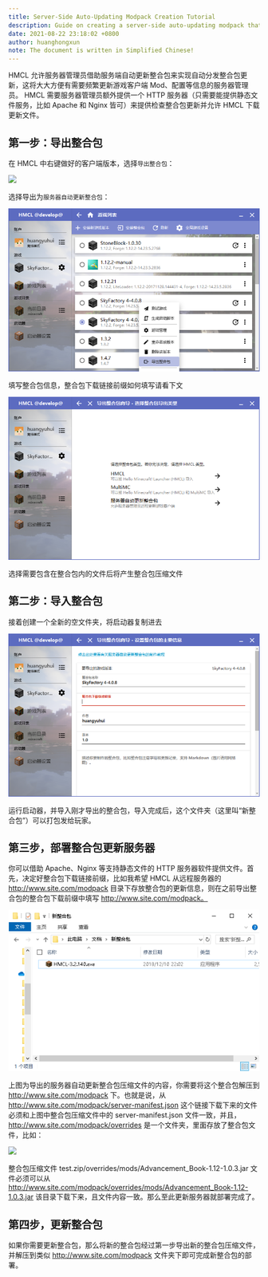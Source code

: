 ```yaml
---
title: Server-Side Auto-Updating Modpack Creation Tutorial
description: Guide on creating a server-side auto-updating modpack that forces the client to update according to the server owner's configuration
date: 2021-08-22 23:18:02 +0800
author: huanghongxun
note: The document is written in Simplified Chinese!
---
```


HMCL 允许服务器管理员借助服务端自动更新整合包来实现自动分发整合包更新，这将大大方便有需要频繁更新游戏客户端 Mod、配置等信息的服务器管理员。
HMCL 需要服务器管理员额外提供一个 HTTP 服务器（只需要能提供静态文件服务，比如 Apache 和 Nginx 皆可）来提供检查整合包更新并允许 HMCL 下载更新文件。

## 第一步：导出整合包
在 HMCL 中右键做好的客户端版本，选择`导出整合包`：

![](/assets/img/docs/serverpack/1.png)

选择导出为`服务器自动更新整合包`：

![](/assets/img/docs/serverpack/1-1.png)

填写整合包信息，整合包下载链接前缀如何填写请看下文

![](/assets/img/docs/serverpack/1-2.png)

选择需要包含在整合包内的文件后将产生整合包压缩文件

## 第二步：导入整合包

接着创建一个全新的空文件夹，将启动器复制进去

![](/assets/img/docs/serverpack/1-3.png)

运行启动器，并导入刚才导出的整合包，导入完成后，这个文件夹（这里叫“新整合包”）可以打包发给玩家。

## 第三步，部署整合包更新服务器
你可以借助 Apache、Nginx 等支持静态文件的 HTTP 服务器软件提供文件。首先，决定好整合包下载链接前缀，比如我希望 HMCL 从远程服务器的 http://www.site.com/modpack 目录下存放整合包的更新信息，则在之前导出整合包的整合包下载前缀中填写 http://www.site.com/modpack。

![](/assets/img/docs/serverpack/1-4.png)

上图为导出的服务器自动更新整合包压缩文件的内容，你需要将这个整合包解压到 http://www.site.com/modpack 下。也就是说，从 http://www.site.com/modpack/server-manifest.json 这个链接下载下来的文件必须和上图中整合包压缩文件中的 server-manifest.json 文件一致，并且，http://www.site.com/modpack/overrides 是一个文件夹，里面存放了整合包文件，比如：

![](/assets/img/docs/serverpack/1-6.png)

整合包压缩文件 test.zip/overrides/mods/Advancement_Book-1.12-1.0.3.jar 文件必须可以从 http://www.site.com/modpack/overrides/mods/Advancement_Book-1.12-1.0.3.jar 该目录下载下来，且文件内容一致。那么至此更新服务器就部署完成了。

## 第四步，更新整合包

如果你需要更新整合包，那么将新的整合包经过第一步导出新的整合包压缩文件，并解压到类似 http://www.site.com/modpack 文件夹下即可完成新整合包的部署。
